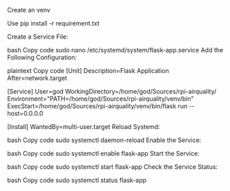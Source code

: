 Create an venv

Use pip install -r requirement.txt

Create a Service File:

bash
Copy code
sudo nano /etc/systemd/system/flask-app.service
Add the Following Configuration:

plaintext
Copy code
[Unit]
Description=Flask Application
After=network.target

[Service]
User=god
WorkingDirectory=/home/god/Sources/rpi-airquality/
Environment="PATH=/home/god/Sources/rpi-airquality/venv/bin"
ExecStart=/home/god/Sources/rpi-airquality/venv/bin/flask run --host=0.0.0.0

[Install]
WantedBy=multi-user.target
Reload Systemd:

bash
Copy code
sudo systemctl daemon-reload
Enable the Service:

bash
Copy code
sudo systemctl enable flask-app
Start the Service:

bash
Copy code
sudo systemctl start flask-app
Check the Service Status:

bash
Copy code
sudo systemctl status flask-app
